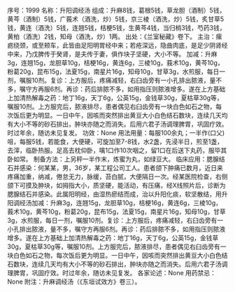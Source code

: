 序号：1999
名称：升阳调经汤
组成：升麻8钱，葛根5钱，草龙胆（酒制）5钱，黄芩（酒制）5钱，广莪术（酒洗，炒）5钱，京三棱（酒洗，炒）5钱，炙甘草5钱，黄连（酒洗）5钱，连翘5钱，桔梗5钱，生黄芩4钱，当归梢3钱，芍药3钱，黄柏（酒洗）2钱，知母（酒洗，炒）1两。
出处：《兰室秘藏》卷下。
主治：瘰疬绕颈，或至颊车，此皆由足阳明胃经中来；若疮深远，隐曲肉底，是足少阴肾经中来，乃戊脾传于癸肾，是夫传于妻，俱作块子坚硬，大小不等。
加减：升麻3g，连翘15g，龙胆草10g，桔梗16g，黄连6g，三棱10g，莪术10g，黄芩10g，粉葛20g，昆布15g，法夏15g，南星片16g，知母10g，甘草3g，水煎服，每日一剂，嘱服10剂。复诊：上方服后，疼痛减轻，右臼齿旁有一小孔排出脓液，量不多，嘱守方再服6剂。再诊：药后排脓不多，如用指压则脓液增多。遂在上方基础上加清热解毒之药：地丁16g，天丁6g，公英15g，金钱草30g，夏枯草30g等，嘱服10剂。上方服完后，脓液排尽，患者偶见右臼齿旁有一块白色如石之物，每次饭后更为明显。一日中午，因咳而突然排出黄豆大小白色结石数块，连续几天均有大小不等的砂石排出，肿块亦随之而消失。后用六君子汤调理脾胃，巩固疗效。时过年余，随访未见复发。
功效：None
用法用量：每服100余丸；一半作(口父)咀，每服5钱，若能食，大便硬，可旋加至7-8钱，水2盏，先浸半日，煎至1盏，去滓，临卧热服。足高去枕仰卧，噙1口作10次咽之，留1口在后送下丸药，服毕其卧如常。
制备方法：上另秤一半作末，炼蜜为丸，如绿豆大。
临床应用：腮腺结石并感染：何某某，男，36岁，某工程公司工人。患者颌下肿痛已数月，近日来疼痛加重，纳减，倦怠无力，脉缓，苔白腻，大便隔日一次。经某医院检查，右侧颌下可摸及肿块，如拇指大小，质坚硬，能活动，有压痛，经X线照片后，诊断为腮腺结石并感染。此属阳明经，由湿热瘀结而成，治以升阳化痰，软坚散结，用升阳调经汤加减：升麻3g，连翘15g，龙胆草10g，桔梗16g，黄连6g，三棱10g，莪术10g，黄芩10g，粉葛20g，昆布15g，法夏15g，南星片16g，知母10g，甘草3g，水煎服，每日一剂，嘱服10剂。复诊：上方服后，疼痛减轻，右臼齿旁有一小孔排出脓液，量不多，嘱守方再服6剂。再诊：药后排脓不多，如用指压则脓液增多。遂在上方基础上加清热解毒之药：地丁16g，天丁6g，公英15g，金钱草30g，夏枯草30g等，嘱服10剂。上方服完后，脓液排尽，患者偶见右臼齿旁有一块白色如石之物，每次饭后更为明显。一日中午，因咳而突然排出黄豆大小白色结石数块，连续几天均有大小不等的砂石排出，肿块亦随之而消失。后用六君子汤调理脾胃，巩固疗效。时过年余，随访未见复发。
各家论述：None
用药禁忌：None
附注：升麻调经汤（《东垣试效方》卷三）。
